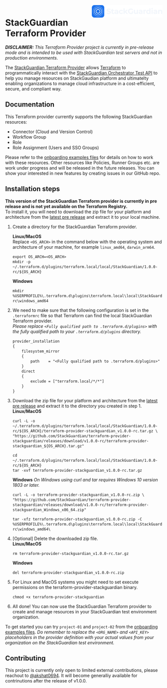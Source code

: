 <a href="https://www.stackguardian.io/">
    <img src=".github/stackguardian_logo.svg" alt="StackGuardian logo" title="StackGuardian" align="right" height="40" />
</a>

# StackGuardian Terraform Provider


_**DISCLAIMER:** This Terraform Provider project is currently in pre-release mode and is intended to be used with StackGuardian test servers and not in production environments_.

The [StackGuardian Terraform Provider](https://github.com/StackGuardian/terraform-provider-stackguardian) allows [Terraform](https://www.terraform.io/) to programmatically interact with the [StackGuardian Orchestrator Test API](https://docs.qa.stackguardian.io/docs/api/overview) to help you manage resources on StackGaudian platform and ultimatelty enabling organizations to manage cloud infrastructure in a cost-efficient, secure, and compliant way.



## Documentation

This Terraform provider currently supports the following StackGuardian resources: 
- Connector (Cloud and Version Control)
- Workflow Group
- Role
- Role Assignment (Users and SSO Groups)

Please refer to the [onboarding examples files](/docs-guides-assets/onboarding) for details on how to work with these resources. Other resources like Policies, Runner Groups etc. are work under progress and will be released in the future releases. You can show your interested in new features by creating issues in our GitHub repo.

## Installation steps

**This version of the StackGuardian Terraform provider is currently in pre release and is not yet available on the Terraform Registry.**\
To install it, you will need to download the zip file for your platform and architecture from the [latest pre release](https://github.com/StackGuardian/terraform-provider-stackguardian/releases/tag/v1.0.0-rc) and extract it to your local machine.


1. Create a directory for the StackGuardian Terraform provider.

    **Linux/MacOS**\
    Replace `<OS_ARCH>` in the command below with the operating system and architecture of your machine, for example `linux_amd64`, `darwin_arm64`.
    ```
    export OS_ARCH=<OS_ARCH>
    mkdir -p ~/.terraform.d/plugins/terraform.local/local/StackGuardian/1.0.0-rc/${OS_ARCH}
    ```
    **Windows**
    ```
    mkdir %USERPROFILE%\.terraform.d\plugins\terraform.local\local\StackGuardian\1.0.0-rc\windows_amd64
    ```
2. We need to make sure that the following configuration is set in the `.terraformrc` file so that Terraform can find the local StackGuardian Terraform provider.\
_Please replace `<Fully qualified path to .terraform.d/plugins>` with the fully qualified path to your `.terraform.d/plugins` directory._
    ```
    provider_installation 
    {
        filesystem_mirror 
        {
            path    = "<Fully qualified path to .terraform.d/plugins>"
        }
        direct 
        {
            exclude = ["terraform.local/*/*"]
        }
    }
    ```

3. Download the zip file for your platform and architecture from the [latest pre release](https://github.com/StackGuardian/terraform-provider-stackguardian/releases/tag/v1.0.0-rc) and extract it to the directory you created in step 1.\
    **Linux/MacOS**
    ```
    curl -L -o ~/.terraform.d/plugins/terraform.local/local/StackGuardian/1.0.0-rc/${OS_ARCH}/terraform-provider-stackguardian_v1.0.0-rc.tar.gz \
    "https://github.com/StackGuardian/terraform-provider-stackguardian/releases/download/v1.0.0-rc/terraform-provider-stackguardian_${OS_ARCH}.tar.gz"
    ```
    ```
    cd ~/.terraform.d/plugins/terraform.local/local/StackGuardian/1.0.0-rc/${OS_ARCH}
    tar -xvf terraform-provider-stackguardian_v1.0.0-rc.tar.gz
    ``` 
    **Windows**
    _On Windows using curl and tar requires Windows 10 version 1803 or later._
    ```
    curl -L -o terraform-provider-stackguardian_v1.0.0-rc.zip \
    "https://github.com/StackGuardian/terraform-provider-stackguardian/releases/download/v1.0.0-rc/terraform-provider-stackguardian_Windows_x86_64.zip"
    ```

    ```
    tar -xfz terraform-provider-stackguardian_v1.0.0-rc.zip -C %USERPROFILE%\.terraform.d\plugins\terraform.local\local\StackGuardian\1.0.0-rc\windows_amd64\
    ```

4. [Optional] Delete the downloaded zip file.\
    **Linux/MacOS**
    ```
    rm terraform-provider-stackguardian_v1.0.0-rc.tar.gz
    ```
    **Windows**
    ```
    del terraform-provider-stackguardian_v1.0.0-rc.zip
    ```

5. For Linux and MacOS systems you might need to set execute permissions on the terraform-provider-stackguardian binary.
    ```
    chmod +x terraform-provider-stackguardian
    ```

5. All done! You can now use the StackGuardian Terraform provider to create and manage resources in your StackGuardian test environment organization.

To get started you can try `project-01` and `project-02` from the [onboarding examples files](/docs-guides-assets/onboarding).
_Do remember to replace the `<ORG_NAME>` and `<API_KEY>` placeholders in the provider definition with your actual values from your organization on the StackGuardian test environment._

## Contributing
This project is currently only open to limited external contributions, please reachout to [@akshat0694](https://github.com/akshat0694).
It will become generalliy available for contrinutions after the release of v1.0.0.
